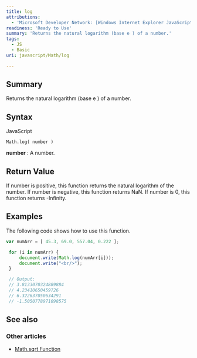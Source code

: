 ```yaml
---
title: log
attributions:
  - 'Microsoft Developer Network: [Windows Internet Explorer JavaScript reference Article](http://msdn.microsoft.com/en-us/library/ie/yek4tbz0%28v=vs.94%29.aspx)'
readiness: 'Ready to Use'
summary: 'Returns the natural logarithm (base e ) of a number.'
tags:
  - JS
  - Basic
uri: javascript/Math/log

---
```

## Summary

Returns the natural logarithm (base e ) of a number.

## Syntax

<span class="language">JavaScript</span>

    Math.log( number )

**number**
:   A number.

## Return Value

If number is positive, this function returns the natural logarithm of the number. If number is negative, this function returns NaN. If number is 0, this function returns -Infinity.

## Examples

The following code shows how to use this function.

``` js
var numArr = [ 45.3, 69.0, 557.04, 0.222 ];

 for (i in numArr) {
     document.write(Math.log(numArr[i]));
     document.write("<br/>");
 }

 // Output:
 // 3.8133070324889884
 // 4.23410650459726
 // 6.322637050634291
 // -1.5050778971098575
```

## See also

### Other articles

-   [Math.sqrt Function](/javascript/Math/sqrt)

